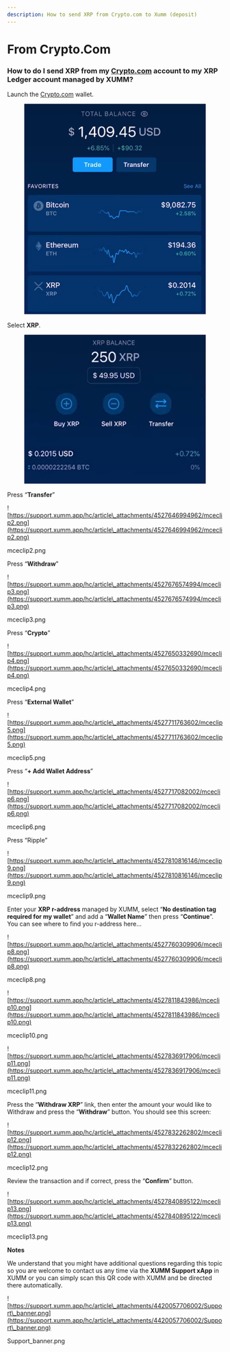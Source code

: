 ```yaml
---
description: How to send XRP from Crypto.com to Xumm (deposit)
---
```


# From Crypto.Com

### **How to do I send XRP from my** [**Crypto.com**](http://crypto.com) **account to my XRP Ledger account managed by XUMM?**

Launch the [Crypto.com](http://crypto.com) wallet.

<figure><img src="../../.gitbook/assets/Crypto - 1.png" alt=""><figcaption></figcaption></figure>

Select **XRP**.

<figure><img src="../../.gitbook/assets/Crypto - 2.png" alt=""><figcaption></figcaption></figure>

Press “**Transfer**”

![https://support.xumm.app/hc/article\_attachments/4527646994962/mceclip2.png](https://support.xumm.app/hc/article\_attachments/4527646994962/mceclip2.png)

mceclip2.png

Press “**Withdraw**”

![https://support.xumm.app/hc/article\_attachments/4527676574994/mceclip3.png](https://support.xumm.app/hc/article\_attachments/4527676574994/mceclip3.png)

mceclip3.png

Press “**Crypto**”

![https://support.xumm.app/hc/article\_attachments/4527650332690/mceclip4.png](https://support.xumm.app/hc/article\_attachments/4527650332690/mceclip4.png)

mceclip4.png

Press “**External Wallet**”

![https://support.xumm.app/hc/article\_attachments/4527711763602/mceclip5.png](https://support.xumm.app/hc/article\_attachments/4527711763602/mceclip5.png)

mceclip5.png

Press “**+ Add Wallet Address**”

![https://support.xumm.app/hc/article\_attachments/4527717082002/mceclip6.png](https://support.xumm.app/hc/article\_attachments/4527717082002/mceclip6.png)

mceclip6.png

Press “Ripple”

![https://support.xumm.app/hc/article\_attachments/4527810816146/mceclip9.png](https://support.xumm.app/hc/article\_attachments/4527810816146/mceclip9.png)

mceclip9.png

Enter your **XRP r-address** managed by XUMM, select “**No destination tag required for my wallet**”  and add a “**Wallet Name**” then press “**Continue**”. You can see where to find you r-address here…

![https://support.xumm.app/hc/article\_attachments/4527760309906/mceclip8.png](https://support.xumm.app/hc/article\_attachments/4527760309906/mceclip8.png)

mceclip8.png

![https://support.xumm.app/hc/article\_attachments/4527811843986/mceclip10.png](https://support.xumm.app/hc/article\_attachments/4527811843986/mceclip10.png)

mceclip10.png

![https://support.xumm.app/hc/article\_attachments/4527836917906/mceclip11.png](https://support.xumm.app/hc/article\_attachments/4527836917906/mceclip11.png)

mceclip11.png

Press the “**Withdraw XRP**” link, then enter the amount your would like to Withdraw and press the “**Withdraw**” button. You should see this screen:

![https://support.xumm.app/hc/article\_attachments/4527832262802/mceclip12.png](https://support.xumm.app/hc/article\_attachments/4527832262802/mceclip12.png)

mceclip12.png

Review the transaction and if correct, press the “**Confirm**” button.

![https://support.xumm.app/hc/article\_attachments/4527840895122/mceclip13.png](https://support.xumm.app/hc/article\_attachments/4527840895122/mceclip13.png)

mceclip13.png

**Notes**

We understand that you might have additional questions regarding this topic so you are welcome to contact us any time via the **XUMM Support xApp** in XUMM or you can simply scan this QR code with XUMM and be directed there automatically.

![https://support.xumm.app/hc/article\_attachments/4420057706002/Support\_banner.png](https://support.xumm.app/hc/article\_attachments/4420057706002/Support\_banner.png)

Support\_banner.png
